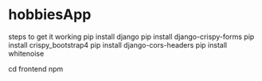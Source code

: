 # hobbiesApp

steps to get it working 
pip install django
pip install django-crispy-forms
pip install crispy_bootstrap4
pip install django-cors-headers
pip install whitenoise


cd frontend
npm 
